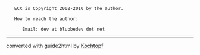        ECX is Copyright 2002-2010 by the author.

       How to reach the author:

          Email: dev at blubbedev dot net

------------------------------------------------------------------------

converted with guide2html by
[Kochtopf](http://www-users.informatik.rwth-aachen.de/~ruebe/ich.html)
